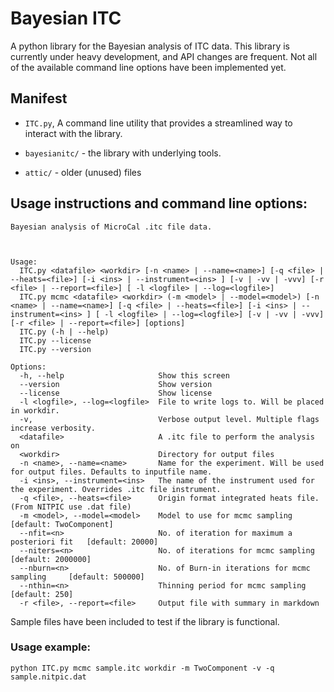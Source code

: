 # Bayesian ITC
A python library for the Bayesian analysis of ITC data. This library is currently under heavy development, and API changes are frequent. Not all of the available command line options have been implemented yet.


## Manifest

* `ITC.py`, A command line utility that provides a streamlined way to interact with the library. 
  
* `bayesianitc/` - the library with underlying tools.

* `attic/` - older (unused) files

## Usage instructions and command line options:
```
Bayesian analysis of MicroCal .itc file data.



Usage:
  ITC.py <datafile> <workdir> [-n <name> | --name=<name>] [-q <file> | --heats=<file>] [-i <ins> | --instrument=<ins> ] [-v | -vv | -vvv] [-r <file> | --report=<file>] [ -l <logfile> | --log=<logfile>]
  ITC.py mcmc <datafile> <workdir> (-m <model> | --model=<model>) [-n <name> | --name=<name>] [-q <file> | --heats=<file>] [-i <ins> | --instrument=<ins> ] [ -l <logfile> | --log=<logfile>] [-v | -vv | -vvv] [-r <file> | --report=<file>] [options]
  ITC.py (-h | --help)
  ITC.py --license
  ITC.py --version

Options:
  -h, --help                     Show this screen
  --version                      Show version
  --license                      Show license
  -l <logfile>, --log=<logfile>  File to write logs to. Will be placed in workdir.
  -v,                            Verbose output level. Multiple flags increase verbosity.
  <datafile>                     A .itc file to perform the analysis on
  <workdir>                      Directory for output files
  -n <name>, --name=<name>       Name for the experiment. Will be used for output files. Defaults to inputfile name.
  -i <ins>, --instrument=<ins>   The name of the instrument used for the experiment. Overrides .itc file instrument.
  -q <file>, --heats=<file>      Origin format integrated heats file. (From NITPIC use .dat file)
  -m <model>, --model=<model>    Model to use for mcmc sampling                  [default: TwoComponent]
  --nfit=<n>                     No. of iteration for maximum a posteriori fit   [default: 20000]
  --niters=<n>                   No. of iterations for mcmc sampling             [default: 2000000]
  --nburn=<n>                    No. of Burn-in iterations for mcmc sampling     [default: 500000]
  --nthin=<n>                    Thinning period for mcmc sampling               [default: 250]
  -r <file>, --report=<file>     Output file with summary in markdown

```

Sample files have been included to test if the library is functional.

### Usage example:

`python ITC.py mcmc sample.itc workdir -m TwoComponent -v -q sample.nitpic.dat`